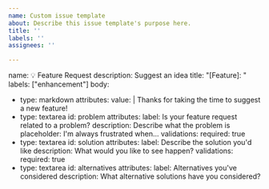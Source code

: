 ```yaml
---
name: Custom issue template
about: Describe this issue template's purpose here.
title: ''
labels: ''
assignees: ''

---
```


name: 💡 Feature Request
description: Suggest an idea
title: "[Feature]: "
labels: ["enhancement"]
body:
  - type: markdown
    attributes:
      value: |
        Thanks for taking the time to suggest a new feature!
  - type: textarea
    id: problem
    attributes:
      label: Is your feature request related to a problem?
      description: Describe what the problem is
      placeholder: I'm always frustrated when...
    validations:
      required: true
  - type: textarea
    id: solution
    attributes:
      label: Describe the solution you'd like
      description: What would you like to see happen?
    validations:
      required: true
  - type: textarea
    id: alternatives
    attributes:
      label: Alternatives you've considered
      description: What alternative solutions have you considered?
